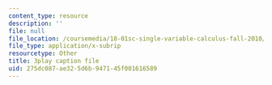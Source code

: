 ```yaml
---
content_type: resource
description: ''
file: null
file_location: /coursemedia/18-01sc-single-variable-calculus-fall-2010/275dc087ae325d6b947145f001616589_uc4xJsi99bk.vtt
file_type: application/x-subrip
resourcetype: Other
title: 3play caption file
uid: 275dc087-ae32-5d6b-9471-45f001616589
---
```

